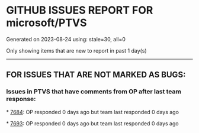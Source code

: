 
# GITHUB ISSUES REPORT FOR microsoft/PTVS


Generated on 2023-08-24 using: stale=30, all=0


Only showing items that are new to report in past 1 day(s)


---

## FOR ISSUES THAT ARE NOT MARKED AS BUGS:


### Issues in PTVS that have comments from OP after last team response:


\* [7684](https://github.com/microsoft/PTVS/issues/7684 "Formatting documents doesn't work in autopep8."): OP responded 0 days ago but team last responded 0 days ago

\* [7693](https://github.com/microsoft/PTVS/issues/7693 "IntelliSense doesn't work after reopen solution"): OP responded 0 days ago but team last responded 0 days ago
